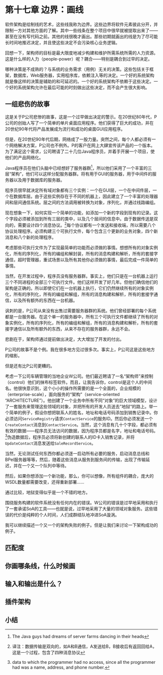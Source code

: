 # 第十七章 边界：画线

软件架构是绘制线的艺术，这些线我称为边界。这些边界将软件元素彼此分开，并限制一方对其他方面的了解。其中一些线条在整个项目中很早就被提取出来了——甚至在没有写代码之前。其他的线很晚才画出。那些初期就画出的线是为了尽可能长时间地推迟决定，并且使这些决定不会污染核心业务逻辑。

回想一下，架构师的目标是最大限度地减少构建和维护所需系统所需的人力资源。这是什么样的人力（people-power）呢？耦合——特别是耦合到过早的决定。

哪种决策是不成熟的？与系统的业务需求（用例）无关的决策。这些包括关于框架，数据库，Web服务器，实用程序库，依赖注入等的决定。一个好的系统架构就是像这样的决策是辅助的和可延迟的。一个好的系统架构不依赖于这些决定。一个好的系统架构允许在最后可能的时刻做出这些决定，而不会产生很大影响。

## 一组悲伤的故事

这是关于P公司悲惨的故事，这是一个过早做出决定的警示。在20世纪80年代，P公司的创始人写了一个简单的单片桌面应用程序。他们获得了巨大的成功，并在20世纪90年代将产品发展成为流行和成功的桌面GUI应用程序。

但是，在20世纪90年代后期，网络成了一股力量。突然之间，每个人都必须有一个网络解决方案，P公司也不例外。P的客户在网上大肆宣传该产品的一个版本。为了满足这个需求，公司聘请了二十几位Java程序员，并着手开展一个项目，使他们的产品网络化。

Java程序员在他们头脑中已经想好了服务器群[^1]，所以他们采用了一个丰富的三层“架构”，他们可以这样分配服务器群。将有用于GUI的服务器，用于中间件的服务器以及用于数据库的服务器。

程序员很早就决定所有域对象都有三个实例：一个在GUI层，一个在中间件层，一个在数据库层。由于这些实例存在于不同的机器上，因此建立了一个丰富的处理器间和层间通信系统。层之间的方法调用被转换为对象，序列化，并通过线路编组。

现在想象一下，如何实现一个简单的功能，如添加一个新的字段到现有的记录。这个字段必须被添加到所有三层的类中，以及几个层间的信息中。由于数据传送是双向的，需要设计四个消息协议。[^2]每个协议都有一个发送和接收端，所以需要八个协议处理程序。必须构建三个可执行文件，每个包含三个更新的业务对象，四个新消息和八个新的处理程序。

考虑那些可执行文件为了实现最简单的功能而必须做的事情。想想所有的对象实例化，所有的序列化，所有的编组和解封装，所有的消息构建和解析，所有的套接字通信，超时管理器，重试场景以及所有其他你必须做的事情，最后完成一件简单的事情。

当然，在开发过程中，程序员没有服务器群。事实上，他们只是在一台机器上运行三个不同进程的全部三个可执行文件。他们这样开发了好几年。但他们确信他们的架构是正确的。所以即使它们在一台机器上执行，它们仍然继续所有的对象实例化，所有的序列化，所有的编组和解组，所有的消息构建和解析，所有的套接字通信，以及所有额外的东西在一台机器。

讽刺的是，P公司从来没有出售过需要服务器群的系统。他们曾经部署的每个系统都是一台服务器。在这个单一的服务器中，所有三个可执行文件都继续了所有的对象实例化，所有的序列化，所有的编组和解组，所有的消息构建和解析，所有的套接字通信以及所有额外的东西，从来不存在的服务器群，永远不会。

悲剧在于，架构师通过提前做出决定，大大增加了开发的付出。

P公司的故事不是个例。我在很多地方见过很多次。事实上，P公司这是这些地方的缩影。

但是还有比P公司更糟的。

考虑一下公司车辆管理的当地企业W公司。他们最近聘请了一名“架构师”来控制（control）他们的抹布标签软件。而且，让我告诉你，control是这个人的中间名。他很快意识到，这个小小的操作所需要的是一个全面的，企业规模的（enterprise-scale），面向服务的“架构”（service-oriented “ARCHITECTURE”）。他创建了一个业务中所有不同“对象”的巨大领域模型，设计了一套服务来管理这些领域的对象，并把所有的开发人员送去”地狱“的路上。举一个简单的例子，假设你想把联系人的姓名，地址和电话号码添加到销售记录中。你必须访问`ServiceRegistry`请求`ContactService`的服务ID。然后你必须发送一个`CreateContact`消息到`ContactService`。当然，这个消息有几十个字段，都必须有有效的数据——程序员无法访问的数据，因为程序员都是名字，地址和电话号码。[^3]伪造数据后，程序员必须将新创建的联系人的ID卡入销售记录，并将`UpdateContact`消息发送给`SaleRecordService`。

当然，无论测试任何东西你都必须逐一启动所有必要的服务，启动消息总线和BPel服务器等等，然后，随着这些消息从服务到服务间的传输，出现了传输延迟，并在一个又一个队列中等待。

然后，如果你想添加一个新功能，那么，你可以想像，所有组件的耦合，庞大的WSDL数量都需要改变，还得重新部署......

通过比较，地狱变得似乎是一个不错的地方。

围绕服务构建的软件系统没有任何内在的错误。W公司的错误是过早地采用和执行了一套承诺SoA的工具——也就是说，过早地采用了大量的领域对象服务。这些错误的代价是纯粹的个人时间，人们成群结队地冲进SoA漩涡。

我可以继续描述一个又一个的架构失败的例子。但是让我们来讨论一下架构成功的例子。

## 匹配度

## 你画哪条线，什么时候画

## 输入和输出是什么？

## 插件架构

## 小结



[^1]: The Java guys had dreams of server farms dancing in their heads
[^2]: 译注：数据传输是双向的，如A和B通信，A发送给B，B接收后有返回回给A，这是一个过程，包含了四种消息协议
[^3]: data to which the programmer had no access, since all the programmer had was a name, address, and phone number.





